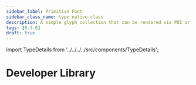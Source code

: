 ```yaml
---
sidebar_label: Primitive Font
sidebar_class_name: type native-class
description: A simple glyph collection that can be rendered via PDI or DebugDraw calls.
tags: [0.3.0]
draft: true
---
```


import TypeDetails from '../../../../src/components/TypeDetails';

# Developer Library

<TypeDetails icon="native-class" base="class" type="FNPrimitiveFont" typeExtra="" headerFile="NexusCore/Public/NPrimitiveFont.h" />